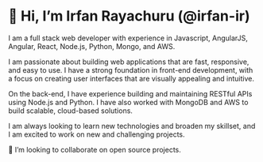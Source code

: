 # 👋 Hi, I’m Irfan Rayachuru (@irfan-ir)
I am a full stack web developer with experience in Javascript, AngularJS, Angular, React, Node.js, Python, Mongo, and AWS.

I am passionate about building web applications that are fast, responsive, and easy to use. I have a strong foundation in front-end development, with a focus on creating user interfaces that are visually appealing and intuitive.

On the back-end, I have experience building and maintaining RESTful APIs using Node.js and Python. I have also worked with MongoDB and AWS to build scalable, cloud-based solutions.

I am always looking to learn new technologies and broaden my skillset, and I am excited to work on new and challenging projects.

💞️ I’m looking to collaborate on open source projects.

<!---
irf-dev-toolkit/irf-dev-toolkit is a ✨ special ✨ repository because its `README.md` (this file) appears on your GitHub profile.
You can click the Preview link to take a look at your changes.
--->
